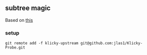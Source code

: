 ## subtree magic

Based on [this](https://gist.github.com/tswaters/542ba147a07904b1f3f5)

### setup

```shell
git remote add -f klicky-upstream git@github.com:jlas1/Klicky-Probe.git
```
